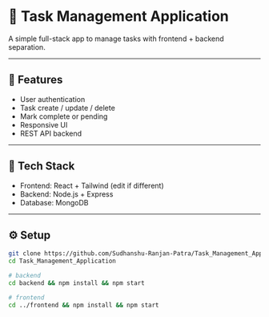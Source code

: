 # 📝 Task Management Application

A simple full-stack app to manage tasks with frontend + backend separation.

---

## 🚀 Features

- User authentication
- Task create / update / delete
- Mark complete or pending
- Responsive UI
- REST API backend

---

## 🧰 Tech Stack

- Frontend: React + Tailwind (edit if different)
- Backend: Node.js + Express
- Database: MongoDB

---

## ⚙️ Setup

```bash
git clone https://github.com/Sudhanshu-Ranjan-Patra/Task_Management_Application.git
cd Task_Management_Application

# backend
cd backend && npm install && npm start

# frontend
cd ../frontend && npm install && npm start
```
